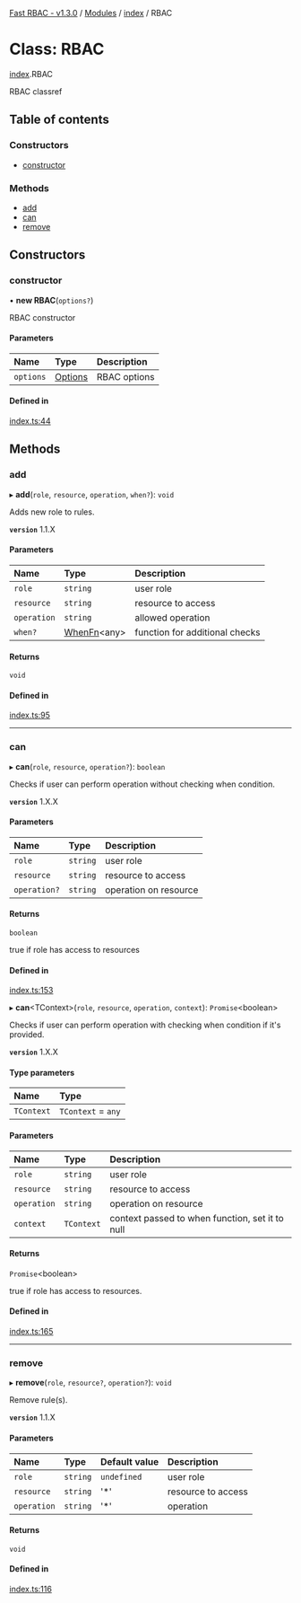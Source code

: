 [Fast RBAC - v1.3.0](../README.md) / [Modules](../modules.md) / [index](../modules/index.md) / RBAC

# Class: RBAC

[index](../modules/index.md).RBAC

RBAC classref

## Table of contents

### Constructors

- [constructor](index.rbac-1.md#constructor)

### Methods

- [add](index.rbac-1.md#add)
- [can](index.rbac-1.md#can)
- [remove](index.rbac-1.md#remove)

## Constructors

### constructor

• **new RBAC**(`options?`)

RBAC constructor

#### Parameters

| Name      | Type                                           | Description  |
| :-------- | :--------------------------------------------- | :----------- |
| `options` | [Options](../interfaces/index.rbac.options.md) | RBAC options |

#### Defined in

[index.ts:44](https://github.com/SkeLLLa/fast-rbac/blob/e7b061f/src/index.ts#L44)

## Methods

### add

▸ **add**(`role`, `resource`, `operation`, `when?`): `void`

Adds new role to rules.

**`version`** 1.1.X

#### Parameters

| Name        | Type                                            | Description                    |
| :---------- | :---------------------------------------------- | :----------------------------- |
| `role`      | `string`                                        | user role                      |
| `resource`  | `string`                                        | resource to access             |
| `operation` | `string`                                        | allowed operation              |
| `when?`     | [WhenFn](../modules/index.rbac.md#whenfn)<any\> | function for additional checks |

#### Returns

`void`

#### Defined in

[index.ts:95](https://github.com/SkeLLLa/fast-rbac/blob/e7b061f/src/index.ts#L95)

---

### can

▸ **can**(`role`, `resource`, `operation?`): `boolean`

Checks if user can perform operation without checking when condition.

**`version`** 1.X.X

#### Parameters

| Name         | Type     | Description           |
| :----------- | :------- | :-------------------- |
| `role`       | `string` | user role             |
| `resource`   | `string` | resource to access    |
| `operation?` | `string` | operation on resource |

#### Returns

`boolean`

true if role has access to resources

#### Defined in

[index.ts:153](https://github.com/SkeLLLa/fast-rbac/blob/e7b061f/src/index.ts#L153)

▸ **can**<TContext\>(`role`, `resource`, `operation`, `context`): `Promise`<boolean\>

Checks if user can perform operation with checking when condition if it's provided.

**`version`** 1.X.X

#### Type parameters

| Name       | Type               |
| :--------- | :----------------- |
| `TContext` | `TContext` = `any` |

#### Parameters

| Name        | Type       | Description                                     |
| :---------- | :--------- | :---------------------------------------------- |
| `role`      | `string`   | user role                                       |
| `resource`  | `string`   | resource to access                              |
| `operation` | `string`   | operation on resource                           |
| `context`   | `TContext` | context passed to when function, set it to null |

#### Returns

`Promise`<boolean\>

true if role has access to resources.

#### Defined in

[index.ts:165](https://github.com/SkeLLLa/fast-rbac/blob/e7b061f/src/index.ts#L165)

---

### remove

▸ **remove**(`role`, `resource?`, `operation?`): `void`

Remove rule(s).

**`version`** 1.1.X

#### Parameters

| Name        | Type     | Default value | Description        |
| :---------- | :------- | :------------ | :----------------- |
| `role`      | `string` | `undefined`   | user role          |
| `resource`  | `string` | '\*'          | resource to access |
| `operation` | `string` | '\*'          | operation          |

#### Returns

`void`

#### Defined in

[index.ts:116](https://github.com/SkeLLLa/fast-rbac/blob/e7b061f/src/index.ts#L116)
